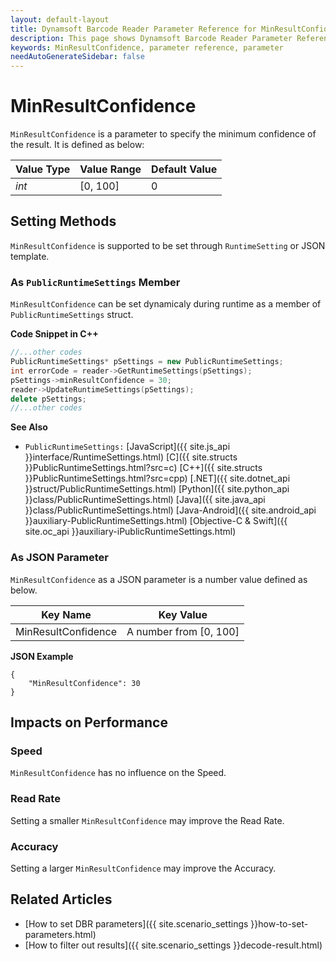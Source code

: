 ```yaml
---
layout: default-layout
title: Dynamsoft Barcode Reader Parameter Reference for MinResultConfidence
description: This page shows Dynamsoft Barcode Reader Parameter Reference for MinResultConfidence.
keywords: MinResultConfidence, parameter reference, parameter
needAutoGenerateSidebar: false
---
```



# MinResultConfidence 

`MinResultConfidence` is a parameter to specify the minimum confidence of the result. It is defined as below:

| Value Type | Value Range | Default Value |
| ---------- | ----------- | ------------- |
| *int* | [0, 100] | 0 |

    
## Setting Methods
`MinResultConfidence` is supported to be set through `RuntimeSetting` or JSON template.

### As `PublicRuntimeSettings` Member
`MinResultConfidence` can be set dynamicaly during runtime as a member of `PublicRuntimeSettings` struct.


**Code Snippet in C++**
```cpp
//...other codes
PublicRuntimeSettings* pSettings = new PublicRuntimeSettings;
int errorCode = reader->GetRuntimeSettings(pSettings);
pSettings->minResultConfidence = 30;
reader->UpdateRuntimeSettings(pSettings);
delete pSettings;
//...other codes
```


**See Also**      
- `PublicRuntimeSettings:` [JavaScript]({{ site.js_api }}interface/RuntimeSettings.html) [C]({{ site.structs }}PublicRuntimeSettings.html?src=c) [C++]({{ site.structs }}PublicRuntimeSettings.html?src=cpp) [.NET]({{ site.dotnet_api }}struct/PublicRuntimeSettings.html) [Python]({{ site.python_api }}class/PublicRuntimeSettings.html) [Java]({{ site.java_api }}class/PublicRuntimeSettings.html) [Java-Android]({{ site.android_api }}auxiliary-PublicRuntimeSettings.html) [Objective-C & Swift]({{ site.oc_api }}auxiliary-iPublicRuntimeSettings.html)


### As JSON Parameter
`MinResultConfidence` as a JSON parameter is a number value defined as below.   

| Key Name | Key Value |
| -------- | --------- |
| MinResultConfidence | A number from [0, 100] |


**JSON Example**   
```
{
    "MinResultConfidence": 30
}
```


## Impacts on Performance
### Speed
`MinResultConfidence` has no influence on the Speed.

### Read Rate
Setting a smaller `MinResultConfidence` may improve the Read Rate.

### Accuracy
Setting a larger `MinResultConfidence` may improve the Accuracy.

## Related Articles
- [How to set DBR parameters]({{ site.scenario_settings }}how-to-set-parameters.html)
- [How to filter out results]({{ site.scenario_settings }}decode-result.html)